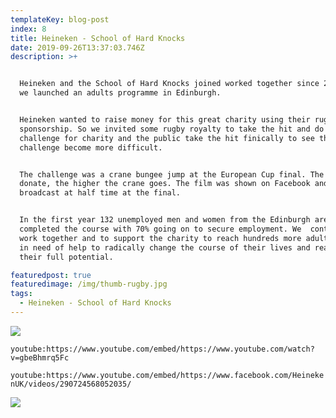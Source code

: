 ```yaml
---
templateKey: blog-post
index: 8
title: Heineken - School of Hard Knocks
date: 2019-09-26T13:37:03.746Z
description: >+


  Heineken and the School of Hard Knocks joined worked together since 2017 when
  we launched an adults programme in Edinburgh. 


  Heineken wanted to raise money for this great charity using their rugby
  sponsorship. So we invited some rugby royalty to take the hit and do a
  challenge for charity and the public take the hit finically to see the
  challenge become more difficult. 


  The challenge was a crane bungee jump at the European Cup final. The more you
  donate, the higher the crane goes. The film was shown on Facebook and live and
  broadcast at half time at the final.


  In the first year 132 unemployed men and women from the Edinburgh area
  completed the course with 70% going on to secure employment. We  continue to
  work together and to support the charity to reach hundreds more adults who are
  in need of help to radically change the course of their lives and realise
  their full potential.

featuredpost: true
featuredimage: /img/thumb-rugby.jpg
tags:
  - Heineken - School of Hard Knocks
---
```

![](/img/mock-2-sohk.jpg)

`youtube:https://www.youtube.com/embed/https://www.youtube.com/watch?v=gbeBhmrq5Fc`

`youtube:https://www.youtube.com/embed/https://www.facebook.com/HeinekenUK/videos/290724568052035/`

![](/img/ugo-bt.jpg)
